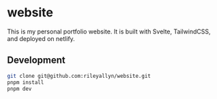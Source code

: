 # website

This is my personal portfolio website. It is built with Svelte, TailwindCSS, and deployed on netlify.

## Development

```bash
git clone git@github.com:rileyallyn/website.git
pnpm install
pnpm dev
```